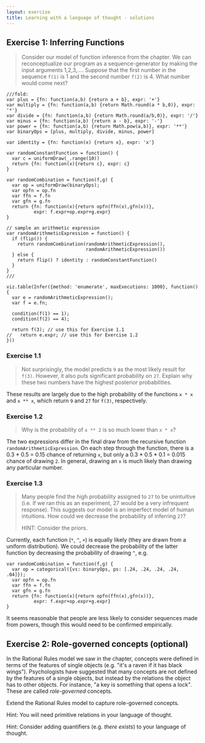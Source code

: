 ```yaml
---
layout: exercise
title: Learning with a language of thought - solutions
---
```


## Exercise 1: Inferring Functions

> Consider our model of function inference from the chapter.
> We can reconceptualize our program as a sequence-generator by making the input arguments 1,2,3,….
> Suppose that the first number in the sequence `f(1)` is 1 and the second number `f(2)` is 4.
> What number would come next?

~~~~
///fold:
var plus = {fn: function(a,b) {return a + b}, expr: '+'}
var multiply = {fn: function(a,b) {return Math.round(a * b,0)}, expr: '*'}
var divide = {fn: function(a,b) {return Math.round(a/b,0)}, expr: '/'}
var minus = {fn: function(a,b) {return a - b}, expr: '-'}
var power = {fn: function(a,b) {return Math.pow(a,b)}, expr: '**'}
var binaryOps = [plus, multiply, divide, minus, power]

var identity = {fn: function(x) {return x}, expr: 'x'}

var randomConstantFunction = function() {
  var c = uniformDraw(_.range(10))
  return {fn: function(x){return c}, expr: c}
}

var randomCombination = function(f,g) {
  var op = uniformDraw(binaryOps);
  var opfn = op.fn
  var ffn = f.fn
  var gfn = g.fn
  return {fn: function(x){return opfn(ffn(x),gfn(x))}, 
          expr: f.expr+op.expr+g.expr}
}

// sample an arithmetic expression
var randomArithmeticExpression = function() {
  if (flip()) {
    return randomCombination(randomArithmeticExpression(), 
                             randomArithmeticExpression())
  } else {
    return flip() ? identity : randomConstantFunction()
  }
}
///

viz.table(Infer({method: 'enumerate', maxExecutions: 1000}, function() {
  var e = randomArithmeticExpression();
  var f = e.fn;
  
  condition(f(1) == 1);
  condition(f(2) == 4);
  
  return f(3); // use this for Exercise 1.1
//   return e.expr; // use this for Exercise 1.2
}))
~~~~


### Exercise 1.1

> Not surprisingly, the model predicts `9` as the most likely result for `f(3)`.
> However, it also puts significant probability on `27`.
> Explain why these two numbers have the highest posterior probabilities.

These results are largely due to the high probability of the functions `x * x` and `x ** x`, which return `9` and `27` for `f(3)`, respectively.


### Exercise 1.2

> Why is the probability of `x ** 2` is so much lower than `x * x`?

The two expressions differ in the final draw from the recursive function `randomArithmeticExpression`.
On each step through the function, there is a 0.3 * 0.5 = 0.15 chance of returning `x`, but only a 0.3 * 0.5 * 0.1 = 0.015 chance of drawing `2`.
In general, drawing an `x` is much likely than drawing any particular number.


### Exercise 1.3

> Many people find the high probability assigned to `27` to be unintuitive (i.e. if we ran this as an experiment, 27 would be a very infrequent response).
> This suggests our model is an imperfect model of human intuitions. How could we decrease the probability of inferring `27`?
>
> HINT: Consider the priors.

Currently, each function (`*`, `^`, `+`) is equally likely (they are drawn from a uniform distribution).
We could decrease the probability of the latter function by decreasing the probability of drawing `^`, e.g.

~~~~norun
var randomCombination = function(f,g) {
  var op = categorical({vs: binaryOps, ps: [.24, .24, .24, .24, .04]});
  var opfn = op.fn
  var ffn = f.fn
  var gfn = g.fn
  return {fn: function(x){return opfn(ffn(x),gfn(x))}, 
          expr: f.expr+op.expr+g.expr}
}
~~~~

It seems reasonable that people are less likely to consider sequences made from powers, though this would need to be confirmed empirically.



## Exercise 2: Role-governed concepts (optional)

In the Rational Rules model we saw in the chapter, concepts were defined in terms of the features of single objects (e.g. "it's a raven if it has black wings").
Psychologists have suggested that many concepts are not defined by the features of a single objects, but instead by the relations the object has to other objects.
For instance, "a key is something that opens a lock".
These are called *role-governed* concepts.

Extend the Rational Rules model to capture role-governed concepts.

Hint: You will need primitive relations in your language of thought.

Hint: Consider adding quantifiers (e.g. *there exists*) to your language of thought.
